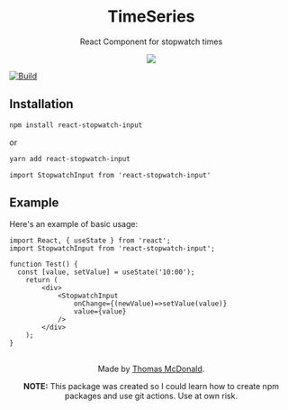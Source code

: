 <h1 align=center>TimeSeries</h1>

<p align=center>
  React Component for stopwatch times
</p>

<p align=center>  
  <a href="https://github.com/ThomasMcDonald/TimeSeries"><img src="https://badgen.net/github/license/ThomasMcDonald/TimeSeries"></a>
    
  [![Build](https://github.com/ThomasMcDonald/React-Stopwatch-Input/actions/workflows/npm-publish.yml/badge.svg)](https://github.com/ThomasMcDonald/React-Stopwatch-Input/actions/workflows/npm-publish.yml)

</p>


<h2>Installation</h2>

```bash
npm install react-stopwatch-input
```
or
```bash
yarn add react-stopwatch-input
```

``` import StopwatchInput from 'react-stopwatch-input' ```


<h2> Example </h2>
Here's an example of basic usage:

```JSX
import React, { useState } from 'react';
import StopwatchInput from 'react-stopwatch-input';

function Test() {
  const [value, setValue] = useState('10:00');
    return (
        <div>
            <StopwatchInput
                onChange={(newValue)=>setValue(value)}
                value={value}
            />
        </div>
    );
}
```

<h2></h2>
<div align=center>
  
  Made by [Thomas McDonald](https://github.com/ThomasMcDonald).
   
  <strong>NOTE:</strong> This package was created so I could learn how to create npm packages and use git actions. Use at own risk.
</div>

